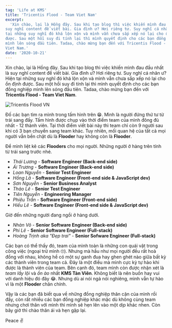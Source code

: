 ```yaml
---
tag: 'Life at KMS'
title: 'Tricentis Flood - Team Viet Nam'
excerpt:
  'Xin chào, lại là Hồng đây. Sau khi tạo blog thì việc khiến mình đau đầu nhất là
suy nghĩ content để viết bài. Gia đình ư? Hơi riêng tư. Suy nghĩ cá nhân ư? Hiện
tại những suy nghĩ đó khá lộn xộn và mình vẫn chưa sắp xếp nó lại cho ổn định
được. Sau một hồi suy đi tính lại thì mình quyết định cho các bạn đồng nghiệp
mình lên sóng đầu tiên. Tadaa, chào mừng bạn đến với Tricentis Flood - Team
Viet Nam.'
date: '2020-10-21'
---
```


Xin chào, lại là Hồng đây. Sau khi tạo blog thì việc khiến mình đau đầu nhất là
suy nghĩ content để viết bài. Gia đình ư? Hơi riêng tư. Suy nghĩ cá nhân ư? Hiện
tại những suy nghĩ đó khá lộn xộn và mình vẫn chưa sắp xếp nó lại cho ổn định
được. Sau một hồi suy đi tính lại thì mình quyết định cho các bạn đồng nghiệp
mình lên sóng đầu tiên. Tadaa, chào mừng bạn đến với **Tricentis Flood - Team
Viet Nam**.

![Tricentis Flood VN](/images/posts/tricentis-flood.jpg)

Đố các bạn tìm ra mình trong tấm hình trên 😁. Mình là người đứng thứ tư từ trái
sang đấy. Tấm hình được chụp vào thời điểm team của mình đông đủ nhất - 12 thành
viên. Tại thời điểm viết bài này thì team chỉ còn 9 người sau khi có 3 bạn
chuyển sang team khác. Tuy nhiên, mối quan hệ của tất cả mọi người vẫn bền chặt
dù là **Flooder** hay không còn là **Flooder**.

Để mình liệt kê các **Flooders** cho mọi người. Những người ở hàng trên tính từ
trái sang trước nhé.

- _Thái Lương_ - **Software Engineer (Back-end side)**
- _Ái Trương_ - **Software Engineer (Back-end side)**
- _Loan Nguyễn_ - **Senior Test Engineer**
- _Hồng Lã_ - **Software Engineer (Front-end side & JavaScript dev)**
- _Sơn Nguyễn_ - **Senior Business Analyst**
- _Thảo Lê_ - **Senior Test Engineer**
- _Tiên Nguyễn_ - **Engineering Manager**
- _Phiêu Trần_ - **Software Engineer (Front-end side)**
- _Hiếu Lê_ - **Software Engineer (Front-end side & JavaScript dev)**

Giờ đến những người đang ngồi ở hàng dưới.

- _Nhàn Võ_ - **Senior Software Engineer (Back-end side)**
- _Phi Lê_ - **Senior Software Engineer (Full-stack)**
- _Hoàng Trịnh aka "Đẹp trai"_ - **Senior Sofware Engineer (Full-stack)**

Các bạn có thể thấy đó, team của mình toàn là những con quái vật trong công việc
(ngoại trừ mình 🙄). Nhưng mà hầu như mọi người đều rất hoà đồng với nhau, không
hề có một sự ganh đua hay ghen ghét nào giữa bất kỳ các thành viên trong team
cả. Đây là một điều mà mình cực kỳ tự hào khi được là thành viên của team. Bên
cạnh đó, team mình còn được nhận xét là _team lầy lội_ và _ồn ào_ nhất **KMS Tản
Viên**. Không biết là nên buồn hay vui với danh hiệu đó đây 😂. Nhưng dù ai nói
ngả nói nghiêng, mình vẫn tự hào vì là một **Flooder** chân chính.

Vậy là các bạn đã biết qua về những đồng nghiệp thân cận của mình rồi đấy, còn
rất nhiều các bạn đồng nghiệp khác mặc dù không cùng team nhưng chơi thân với
mình thì mình sẽ hẹn lên vào một dịp khác nhen. Còn bây giờ thì chào thân ái và
hẹn gặp lại.

<p class="text-right">Peace ✌️</p>
